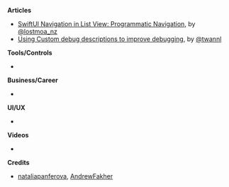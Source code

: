 
**Articles**

* [SwiftUI Navigation in List View: Programmatic Navigation](https://lostmoa.com/blog/ProgrammaticNavigationInSwiftUIListView/), by [@lostmoa_nz](https://twitter.com/lostmoa_nz)
* [Using Custom debug descriptions to improve debugging](https://www.avanderlee.com/swift/custom-debug-descriptions/), by [@twannl](https://twitter.com/twannl)

**Tools/Controls**

* 

**Business/Career**

* 

**UI/UX**

*

**Videos**

* 

**Credits**

* [nataliapanferova](https://github.com/nataliapanferova), [AndrewFakher](https://github.com/AndrewFakher)

